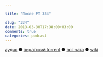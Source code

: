 ```yaml
---

title: "После РТ 334"

slug: "334"
date: 2013-03-30T17:38:00+03:00
comments: true
categories: podcast
---
```

[аудио](http://cdn.radio-t.com/rt334post.mp3) ● [пиратский torrent](http://pirates.radio-t.com/torrents/rt334post.mp3.torrent) ● [лог чата](http://chat.radio-t.com/logs/radio-t-334.html) ● [wiki](http://wiki.radio-t.com/%D0%9F%D0%BE%D1%81%D0%BB%D0%B5_%D0%A0%D0%A2_334) <audio src="http://cdn.radio-t.com/rt334post.mp3" preload="none">
